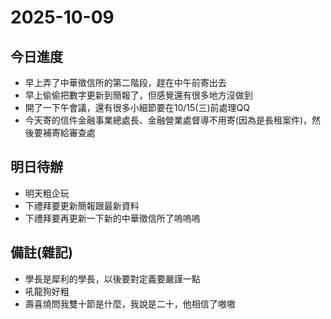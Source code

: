 # 2025-10-09

## 今日進度 
- 早上弄了中華徵信所的第二階段，趕在中午前寄出去
- 早上偷偷把數字更新到簡報了，但感覺還有很多地方沒做到
- 開了一下午會議，還有很多小細節要在10/15(三)前處理QQ
- 今天寄的信件金融事業總處長、金融營業處督導不用寄(因為是長租案件)，然後要補寄給審查處

## 明日待辦
- 明天粗企玩
- 下禮拜要更新簡報跟最新資料
- 下禮拜要再更新一下新的中華徵信所了嗚嗚嗚

## 備註(雜記)
- 學長是犀利的學長，以後要對定義要嚴謹一點
- 吼龍狗好粗
- 壽喜燒問我雙十節是什麼，我說是二十，他相信了嗷嗷
